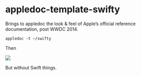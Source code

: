 appledoc-template-swifty
========================

Brings to appledoc the look &amp; feel of Apple’s official reference documentation, post WWDC 2014.

`appledoc -t ~/swifty`

Then

![](https://github.com/realm/jazzy/raw/master/screenshot.jpg)

But without Swift things.
